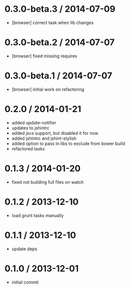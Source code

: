 
0.3.0-beta.3 / 2014-07-09 
==================

  * [browser] correct task when lib changes

0.3.0-beta.2 / 2014-07-07 
==================

  * [browser] fixed missing requires

0.3.0-beta.1 / 2014-07-07 
==================

  * [browser] initial work on refactoring

0.2.0 / 2014-01-21 
==================

  * added update-notifier
  * updates to jshintrc
  * added jscs support, but disabled it for now
  * added jshintrc and jshint-stylish
  * added option to pass in libs to exclude from bower build
  * refactored tasks

0.1.3 / 2014-01-20 
==================

  * fixed not building full files on watch

0.1.2 / 2013-12-10 
==================

  * load grunt tasks manually

0.1.1 / 2013-12-10 
==================

  * update deps

0.1.0 / 2013-12-01 
==================

  * initial commit
